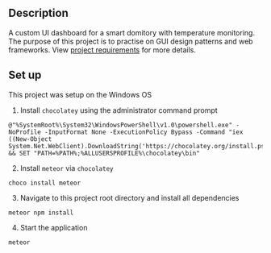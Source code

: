 ## Description
A custom UI dashboard for a smart domitory with temperature monitoring. The purpose of this project is to practise on GUI design patterns and web frameworks. View [project requirements](docs/requirements.pdf) for more details.

## Set up
This project was setup on the Windows OS
1. Install `chocolatey` using the administrator command prompt
```
@"%SystemRoot%\System32\WindowsPowerShell\v1.0\powershell.exe" -NoProfile -InputFormat None -ExecutionPolicy Bypass -Command "iex ((New-Object System.Net.WebClient).DownloadString('https://chocolatey.org/install.ps1'))" && SET "PATH=%PATH%;%ALLUSERSPROFILE%\chocolatey\bin"
```
2. Install `meteor` via `chocolatey`
```
choco install meteor
```
3. Navigate to this project root directory and install all dependencies
```
meteor npm install
```
4. Start the application
```
meteor
```